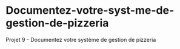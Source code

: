 # Documentez-votre-syst-me-de-gestion-de-pizzeria
Projet 9 - Documentez votre système de gestion de pizzeria
